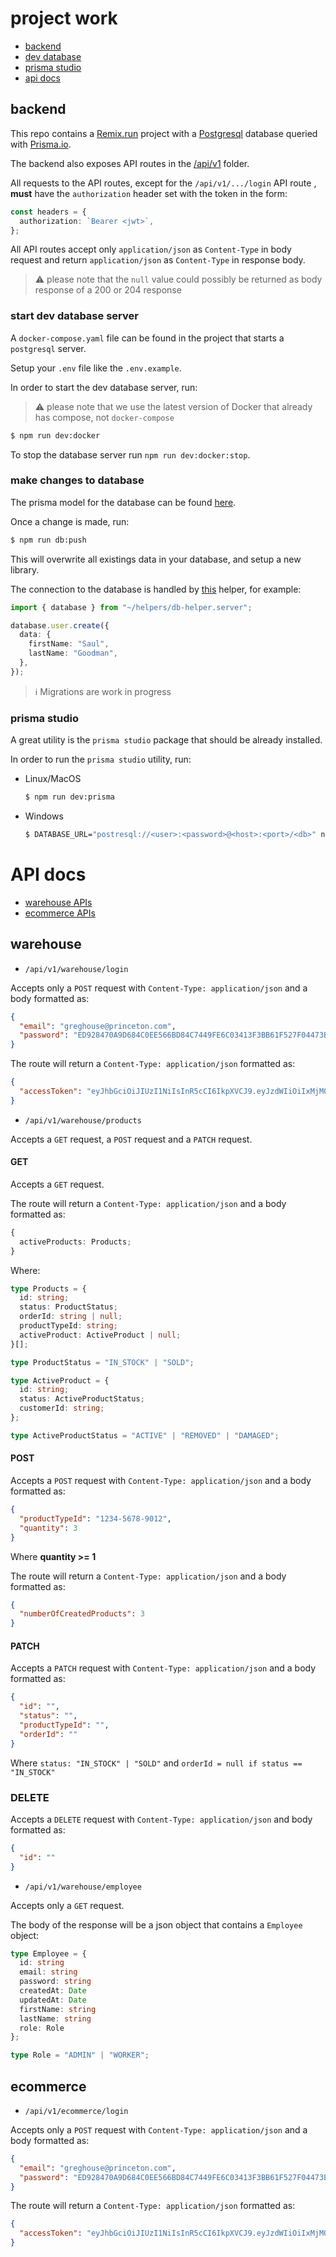 # project work

- [backend](#backend)
- [dev database](#start-dev-database-server)
- [prisma studio](#prisma-studio)
- [api docs](#api-docs)

## backend

This repo contains a [Remix.run](https://remix.run) project with a [Postgresql](https://postgresql.org) database queried with [Prisma.io](https://prisma.io).

The backend also exposes API routes in the [/api/v1](./app/routes/api/v1/) folder.

All requests to the API routes, except for the `/api/v1/.../login` API route , **must** have the `authorization` header set with the token in the form:

```ts
const headers = {
  authorization: `Bearer <jwt>`,
};
```

All API routes accept only `application/json` as `Content-Type` in body request and return `application/json` as `Content-Type` in response body.

> ⚠️ please note that the `null` value could possibly be returned as body response of a 200 or 204 response

### start dev database server

A `docker-compose.yaml` file can be found in the project that starts a `postgresql` server.

Setup your `.env` file like the `.env.example`.

In order to start the dev database server, run:

> ⚠️ please note that we use the latest version of Docker that already has compose, not `docker-compose`

```sh
$ npm run dev:docker
```

To stop the database server run `npm run dev:docker:stop`.

### make changes to database

The prisma model for the database can be found [here](./prisma/schema.prisma).

Once a change is made, run:

```sh
$ npm run db:push
```

This will overwrite all existings data in your database, and setup a new library.

The connection to the database is handled by [this](./app/helpers/db-helper.server.ts) helper, for example:

```ts
import { database } from "~/helpers/db-helper.server";

database.user.create({
  data: {
    firstName: "Saul",
    lastName: "Goodman",
  },
});
```

> ℹ️ Migrations are work in progress

### prisma studio

A great utility is the `prisma studio` package that should be already installed.

In order to run the `prisma studio` utility, run:

- Linux/MacOS

  ```sh
  $ npm run dev:prisma
  ```

- Windows

  ```sh
  $ DATABASE_URL="postresql://<user>:<password>@<host>:<port>/<db>" npx prisma studio
  ```

# API docs

- [warehouse APIs](#warehouse)
- [ecommerce APIs](#ecommerce)

## warehouse

- `/api/v1/warehouse/login`

Accepts only a `POST` request with `Content-Type: application/json` and a body formatted as:

```json
{
  "email": "greghouse@princeton.com",
  "password": "ED928470A9D684C0EE566BD84C7449FE6C03413F3BB61F527F04473B38F4EFD0"
}
```

The route will return a `Content-Type: application/json` formatted as:

```json
{
  "accessToken": "eyJhbGciOiJIUzI1NiIsInR5cCI6IkpXVCJ9.eyJzdWIiOiIxMjM0NTY3ODkwIiwibmFtZSI6IkpvaG4gRG9lIiwiaWF0IjoxNTE2MjM5MDIyfQ.SflKxwRJSMeKKF2QT4fwpMeJf36POk6yJV_adQssw5c"
}
```

- `/api/v1/warehouse/products`

Accepts a `GET` request, a `POST` request and a `PATCH` request.

#### GET

Accepts a `GET` request.

The route will return a `Content-Type: application/json` and a body formatted as:

```ts
{
  activeProducts: Products;
}
```

Where:

```ts
type Products = {
  id: string;
  status: ProductStatus;
  orderId: string | null;
  productTypeId: string;
  activeProduct: ActiveProduct | null;
}[];

type ProductStatus = "IN_STOCK" | "SOLD";

type ActiveProduct = {
  id: string;
  status: ActiveProductStatus;
  customerId: string;
};

type ActiveProductStatus = "ACTIVE" | "REMOVED" | "DAMAGED";
```

#### POST

Accepts a `POST` request with `Content-Type: application/json` and a body formatted as:

```json
{
  "productTypeId": "1234-5678-9012",
  "quantity": 3
}
```

Where **quantity >= 1**

The route will return a `Content-Type: application/json` and a body formatted as:

```json
{
  "numberOfCreatedProducts": 3
}
```

#### PATCH

Accepts a `PATCH` request with `Content-Type: application/json` and a body formatted as:

```json
{
  "id": "",
  "status": "",
  "productTypeId": "",
  "orderId": ""
}
```

Where `status: "IN_STOCK" | "SOLD"` and `orderId = null if status == "IN_STOCK"`

### DELETE

Accepts a `DELETE` request with `Content-Type: application/json` and body formatted as:

```json
{
  "id": ""
}
```

- `/api/v1/warehouse/employee`

Accepts only a `GET` request.

The body of the response will be a json object that contains a `Employee` object:

```ts
type Employee = {
  id: string
  email: string
  password: string
  createdAt: Date
  updatedAt: Date
  firstName: string
  lastName: string
  role: Role
};

type Role = "ADMIN" | "WORKER";
```

## ecommerce

- `/api/v1/ecommerce/login`

Accepts only a `POST` request with `Content-Type: application/json` and a body formatted as:

```json
{
  "email": "greghouse@princeton.com",
  "password": "ED928470A9D684C0EE566BD84C7449FE6C03413F3BB61F527F04473B38F4EFD0"
}
```

The route will return a `Content-Type: application/json` formatted as:

```json
{
  "accessToken": "eyJhbGciOiJIUzI1NiIsInR5cCI6IkpXVCJ9.eyJzdWIiOiIxMjM0NTY3ODkwIiwibmFtZSI6IkpvaG4gRG9lIiwiaWF0IjoxNTE2MjM5MDIyfQ.SflKxwRJSMeKKF2QT4fwpMeJf36POk6yJV_adQssw5c"
}
```
